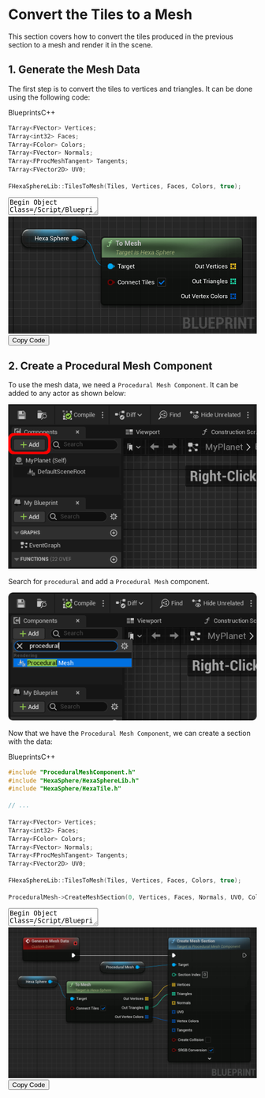 # Convert the Tiles to a Mesh

This section covers how to convert the tiles produced in the previous section to a mesh and render it in the scene.

## **1.** Generate the Mesh Data
The first step is to convert the tiles to vertices and triangles. It can be done using the following code:

<div class="code-switcher show-cpp-false">
<div class="switcher" >
<span class="sw-bp" onclick="switchBp()">Blueprints</span><span class="sw-cpp" onclick="switchCpp()">C++</span>
</div>
<div class="cpp">

```cpp
TArray<FVector> Vertices;
TArray<int32> Faces;
TArray<FColor> Colors;
TArray<FVector> Normals;
TArray<FProcMeshTangent> Tangents;
TArray<FVector2D> UV0;

FHexaSphereLib::TilesToMesh(Tiles, Vertices, Faces, Colors, true);
```

</div>
<div class="bp">
<div class="bpcode">
<textarea readonly>
Begin Object Class=/Script/BlueprintGraph.K2Node_VariableGet Name="K2Node_VariableGet_4" ExportPath=/Script/BlueprintGraph.K2Node_VariableGet'"/Game/QuickStart/MyPlanet.MyPlanet:EventGraph.K2Node_VariableGet_4"'
   VariableReference=(MemberName="Hexa Sphere",MemberGuid=FD75A70E45BA20382AA5B9A8C345B35C,bSelfContext=True)
   NodePosX=16
   NodePosY=-3296
   NodeGuid=BE005BCE48929F0C13603A969ABCCD88
   CustomProperties Pin (PinId=4CB40BC74EEBDE2A50FBB693032D17AA,PinName="Hexa Sphere",Direction="EGPD_Output",PinType.PinCategory="object",PinType.PinSubCategory="",PinType.PinSubCategoryObject=/Script/CoreUObject.Class'"/Script/HexaSphereLib.HexaSphere"',PinType.PinSubCategoryMemberReference=(),PinType.PinValueType=(),PinType.ContainerType=None,PinType.bIsReference=False,PinType.bIsConst=False,PinType.bIsWeakPointer=False,PinType.bIsUObjectWrapper=False,PinType.bSerializeAsSinglePrecisionFloat=False,LinkedTo=(K2Node_CallFunction_12 EB8B94D04BEA26638914219B4E5BF485,),PersistentGuid=00000000000000000000000000000000,bHidden=False,bNotConnectable=False,bDefaultValueIsReadOnly=False,bDefaultValueIsIgnored=False,bAdvancedView=False,bOrphanedPin=False,)
   CustomProperties Pin (PinId=279CA2CD4DEF1AFA818AEE9C58A57A5A,PinName="self",PinFriendlyName=NSLOCTEXT("K2Node", "Target", "Target"),PinType.PinCategory="object",PinType.PinSubCategory="",PinType.PinSubCategoryObject=/Script/Engine.BlueprintGeneratedClass'"/Game/QuickStart/MyPlanet.MyPlanet_C"',PinType.PinSubCategoryMemberReference=(),PinType.PinValueType=(),PinType.ContainerType=None,PinType.bIsReference=False,PinType.bIsConst=False,PinType.bIsWeakPointer=False,PinType.bIsUObjectWrapper=False,PinType.bSerializeAsSinglePrecisionFloat=False,PersistentGuid=00000000000000000000000000000000,bHidden=True,bNotConnectable=False,bDefaultValueIsReadOnly=False,bDefaultValueIsIgnored=False,bAdvancedView=False,bOrphanedPin=False,)
End Object
Begin Object Class=/Script/BlueprintGraph.K2Node_CallFunction Name="K2Node_CallFunction_12" ExportPath=/Script/BlueprintGraph.K2Node_CallFunction'"/Game/QuickStart/MyPlanet.MyPlanet:EventGraph.K2Node_CallFunction_12"'
   bIsPureFunc=True
   bIsConstFunc=True
   FunctionReference=(MemberParent=/Script/CoreUObject.Class'"/Script/HexaSphereLib.HexaSphere"',MemberName="ToMesh")
   NodePosX=176
   NodePosY=-3280
   NodeGuid=F30832B84FB84D71B704E4B73481A947
   CustomProperties Pin (PinId=EB8B94D04BEA26638914219B4E5BF485,PinName="self",PinFriendlyName=NSLOCTEXT("K2Node", "Target", "Target"),PinToolTip="Target\nHexa Sphere Object Reference",PinType.PinCategory="object",PinType.PinSubCategory="",PinType.PinSubCategoryObject=/Script/CoreUObject.Class'"/Script/HexaSphereLib.HexaSphere"',PinType.PinSubCategoryMemberReference=(),PinType.PinValueType=(),PinType.ContainerType=None,PinType.bIsReference=False,PinType.bIsConst=False,PinType.bIsWeakPointer=False,PinType.bIsUObjectWrapper=False,PinType.bSerializeAsSinglePrecisionFloat=False,LinkedTo=(K2Node_VariableGet_4 4CB40BC74EEBDE2A50FBB693032D17AA,),PersistentGuid=00000000000000000000000000000000,bHidden=False,bNotConnectable=False,bDefaultValueIsReadOnly=False,bDefaultValueIsIgnored=False,bAdvancedView=False,bOrphanedPin=False,)
   CustomProperties Pin (PinId=8F849B2B451DA7B17AC230BCFFAE7E57,PinName="OutVertices",PinToolTip="Out Vertices\nArray of Vectors\n\nThe resulting vertices.",Direction="EGPD_Output",PinType.PinCategory="struct",PinType.PinSubCategory="",PinType.PinSubCategoryObject=/Script/CoreUObject.ScriptStruct'"/Script/CoreUObject.Vector"',PinType.PinSubCategoryMemberReference=(),PinType.PinValueType=(),PinType.ContainerType=Array,PinType.bIsReference=False,PinType.bIsConst=False,PinType.bIsWeakPointer=False,PinType.bIsUObjectWrapper=False,PinType.bSerializeAsSinglePrecisionFloat=False,PersistentGuid=00000000000000000000000000000000,bHidden=False,bNotConnectable=False,bDefaultValueIsReadOnly=False,bDefaultValueIsIgnored=False,bAdvancedView=False,bOrphanedPin=False,)
   CustomProperties Pin (PinId=8B3D2B464D89BD5383A5F0A140F151BC,PinName="OutTriangles",PinToolTip="Out Triangles\nArray of Integers\n\nThe resulting triangles.",Direction="EGPD_Output",PinType.PinCategory="int",PinType.PinSubCategory="",PinType.PinSubCategoryObject=None,PinType.PinSubCategoryMemberReference=(),PinType.PinValueType=(),PinType.ContainerType=Array,PinType.bIsReference=False,PinType.bIsConst=False,PinType.bIsWeakPointer=False,PinType.bIsUObjectWrapper=False,PinType.bSerializeAsSinglePrecisionFloat=False,PersistentGuid=00000000000000000000000000000000,bHidden=False,bNotConnectable=False,bDefaultValueIsReadOnly=False,bDefaultValueIsIgnored=False,bAdvancedView=False,bOrphanedPin=False,)
   CustomProperties Pin (PinId=EFF6BEBD4B788E6F9398D890144652E8,PinName="OutVertexColors",PinToolTip="Out Vertex Colors\nArray of Linear Color Structures\n\nThe resulting vertex colors.",Direction="EGPD_Output",PinType.PinCategory="struct",PinType.PinSubCategory="",PinType.PinSubCategoryObject=/Script/CoreUObject.ScriptStruct'"/Script/CoreUObject.LinearColor"',PinType.PinSubCategoryMemberReference=(),PinType.PinValueType=(),PinType.ContainerType=Array,PinType.bIsReference=False,PinType.bIsConst=False,PinType.bIsWeakPointer=False,PinType.bIsUObjectWrapper=False,PinType.bSerializeAsSinglePrecisionFloat=False,PersistentGuid=00000000000000000000000000000000,bHidden=False,bNotConnectable=False,bDefaultValueIsReadOnly=False,bDefaultValueIsIgnored=False,bAdvancedView=False,bOrphanedPin=False,)
   CustomProperties Pin (PinId=211B1EB84EBB8B4A08C0BB8A9AEC64C9,PinName="bConnectTiles",PinToolTip="Connect Tiles\nBoolean\n\nIf tiles should be connected to the center of the sphere vertically.",PinType.PinCategory="bool",PinType.PinSubCategory="",PinType.PinSubCategoryObject=None,PinType.PinSubCategoryMemberReference=(),PinType.PinValueType=(),PinType.ContainerType=None,PinType.bIsReference=False,PinType.bIsConst=True,PinType.bIsWeakPointer=False,PinType.bIsUObjectWrapper=False,PinType.bSerializeAsSinglePrecisionFloat=False,DefaultValue="true",AutogeneratedDefaultValue="false",PersistentGuid=00000000000000000000000000000000,bHidden=False,bNotConnectable=False,bDefaultValueIsReadOnly=False,bDefaultValueIsIgnored=False,bAdvancedView=False,bOrphanedPin=False,)
End Object
</textarea>
<img src="_images/ToMesh.png"/>
<button onclick="copyBlueprintCode(this)">Copy Code</button>
</div>
</div>
</div>

## **2.** Create a Procedural Mesh Component

To use the mesh data, we need a `Procedural Mesh Component`. It can be added to any actor as shown below:

<div class="centered">

![Add a component button](./_images/AddComponent.png)
</div>

Search for `procedural` and add a `Procedural Mesh` component.


<div class="centered">

![Add a component button](./_images/AddProceduralComponent.png)
</div>


Now that we have the `Procedural Mesh Component`, we can create a section with the data:


<div class="code-switcher show-cpp-false">
<div class="switcher" >
<span class="sw-bp" onclick="switchBp()">Blueprints</span><span class="sw-cpp" onclick="switchCpp()">C++</span>
</div>
<div class="cpp">

```cpp
#include "ProceduralMeshComponent.h"
#include "HexaSphere/HexaSphereLib.h"
#include "HexaSphere/HexaTile.h"

// ...

TArray<FVector> Vertices;
TArray<int32> Faces;
TArray<FColor> Colors;
TArray<FVector> Normals;
TArray<FProcMeshTangent> Tangents;
TArray<FVector2D> UV0;

FHexaSphereLib::TilesToMesh(Tiles, Vertices, Faces, Colors, true);

ProceduralMesh->CreateMeshSection(0, Vertices, Faces, Normals, UV0, Colors, Tangents, false);
```

</div>
<div class="bp">
<div class="bpcode">
<textarea readonly>
Begin Object Class=/Script/BlueprintGraph.K2Node_CustomEvent Name="K2Node_CustomEvent_1" ExportPath=/Script/BlueprintGraph.K2Node_CustomEvent'"/Game/QuickStart/MyPlanet.MyPlanet:EventGraph.K2Node_CustomEvent_1"'
   CustomFunctionName="Generate Mesh Data"
   NodePosX=-944
   NodePosY=-2416
   NodeGuid=F5862AFC45194F7D47E72AB46F5310CA
   CustomProperties Pin (PinId=2ACD72014DD2196B451FF49CDF066B50,PinName="OutputDelegate",Direction="EGPD_Output",PinType.PinCategory="delegate",PinType.PinSubCategory="",PinType.PinSubCategoryObject=None,PinType.PinSubCategoryMemberReference=(MemberParent=/Script/Engine.BlueprintGeneratedClass'"/Game/QuickStart/MyPlanet.MyPlanet_C"',MemberName="Generate Mesh Data",MemberGuid=F5862AFC45194F7D47E72AB46F5310CA),PinType.PinValueType=(),PinType.ContainerType=None,PinType.bIsReference=False,PinType.bIsConst=False,PinType.bIsWeakPointer=False,PinType.bIsUObjectWrapper=False,PinType.bSerializeAsSinglePrecisionFloat=False,PersistentGuid=00000000000000000000000000000000,bHidden=False,bNotConnectable=False,bDefaultValueIsReadOnly=False,bDefaultValueIsIgnored=False,bAdvancedView=False,bOrphanedPin=False,)
   CustomProperties Pin (PinId=BB8A82A94DC7C5ED4FC1CCB22094191E,PinName="then",Direction="EGPD_Output",PinType.PinCategory="exec",PinType.PinSubCategory="",PinType.PinSubCategoryObject=None,PinType.PinSubCategoryMemberReference=(),PinType.PinValueType=(),PinType.ContainerType=None,PinType.bIsReference=False,PinType.bIsConst=False,PinType.bIsWeakPointer=False,PinType.bIsUObjectWrapper=False,PinType.bSerializeAsSinglePrecisionFloat=False,LinkedTo=(K2Node_CallFunction_14 6CB82A5545AF185C75FFC0AFACF59B6D,),PersistentGuid=00000000000000000000000000000000,bHidden=False,bNotConnectable=False,bDefaultValueIsReadOnly=False,bDefaultValueIsIgnored=False,bAdvancedView=False,bOrphanedPin=False,)
End Object
Begin Object Class=/Script/BlueprintGraph.K2Node_VariableGet Name="K2Node_VariableGet_4" ExportPath=/Script/BlueprintGraph.K2Node_VariableGet'"/Game/QuickStart/MyPlanet.MyPlanet:EventGraph.K2Node_VariableGet_4"'
   VariableReference=(MemberName="Hexa Sphere",MemberGuid=FD75A70E45BA20382AA5B9A8C345B35C,bSelfContext=True)
   NodePosX=-960
   NodePosY=-2288
   NodeGuid=014BADDD495EBC73BD666090FB589BCD
   CustomProperties Pin (PinId=4CB40BC74EEBDE2A50FBB693032D17AA,PinName="Hexa Sphere",Direction="EGPD_Output",PinType.PinCategory="object",PinType.PinSubCategory="",PinType.PinSubCategoryObject=/Script/CoreUObject.Class'"/Script/HexaSphereLib.HexaSphere"',PinType.PinSubCategoryMemberReference=(),PinType.PinValueType=(),PinType.ContainerType=None,PinType.bIsReference=False,PinType.bIsConst=False,PinType.bIsWeakPointer=False,PinType.bIsUObjectWrapper=False,PinType.bSerializeAsSinglePrecisionFloat=False,LinkedTo=(K2Node_CallFunction_12 EB8B94D04BEA26638914219B4E5BF485,),PersistentGuid=00000000000000000000000000000000,bHidden=False,bNotConnectable=False,bDefaultValueIsReadOnly=False,bDefaultValueIsIgnored=False,bAdvancedView=False,bOrphanedPin=False,)
   CustomProperties Pin (PinId=279CA2CD4DEF1AFA818AEE9C58A57A5A,PinName="self",PinFriendlyName=NSLOCTEXT("K2Node", "Target", "Target"),PinType.PinCategory="object",PinType.PinSubCategory="",PinType.PinSubCategoryObject=/Script/Engine.BlueprintGeneratedClass'"/Game/QuickStart/MyPlanet.MyPlanet_C"',PinType.PinSubCategoryMemberReference=(),PinType.PinValueType=(),PinType.ContainerType=None,PinType.bIsReference=False,PinType.bIsConst=False,PinType.bIsWeakPointer=False,PinType.bIsUObjectWrapper=False,PinType.bSerializeAsSinglePrecisionFloat=False,PersistentGuid=00000000000000000000000000000000,bHidden=True,bNotConnectable=False,bDefaultValueIsReadOnly=False,bDefaultValueIsIgnored=False,bAdvancedView=False,bOrphanedPin=False,)
End Object
Begin Object Class=/Script/BlueprintGraph.K2Node_CallFunction Name="K2Node_CallFunction_12" ExportPath=/Script/BlueprintGraph.K2Node_CallFunction'"/Game/QuickStart/MyPlanet.MyPlanet:EventGraph.K2Node_CallFunction_12"'
   bIsPureFunc=True
   bIsConstFunc=True
   FunctionReference=(MemberParent=/Script/CoreUObject.Class'"/Script/HexaSphereLib.HexaSphere"',MemberName="ToMesh")
   NodePosX=-800
   NodePosY=-2272
   NodeGuid=6C1343B5448AFE2EAE6F5D928DD29BF1
   CustomProperties Pin (PinId=EB8B94D04BEA26638914219B4E5BF485,PinName="self",PinFriendlyName=NSLOCTEXT("K2Node", "Target", "Target"),PinToolTip="Target\nHexa Sphere Object Reference",PinType.PinCategory="object",PinType.PinSubCategory="",PinType.PinSubCategoryObject=/Script/CoreUObject.Class'"/Script/HexaSphereLib.HexaSphere"',PinType.PinSubCategoryMemberReference=(),PinType.PinValueType=(),PinType.ContainerType=None,PinType.bIsReference=False,PinType.bIsConst=False,PinType.bIsWeakPointer=False,PinType.bIsUObjectWrapper=False,PinType.bSerializeAsSinglePrecisionFloat=False,LinkedTo=(K2Node_VariableGet_4 4CB40BC74EEBDE2A50FBB693032D17AA,),PersistentGuid=00000000000000000000000000000000,bHidden=False,bNotConnectable=False,bDefaultValueIsReadOnly=False,bDefaultValueIsIgnored=False,bAdvancedView=False,bOrphanedPin=False,)
   CustomProperties Pin (PinId=8F849B2B451DA7B17AC230BCFFAE7E57,PinName="OutVertices",PinToolTip="Out Vertices\nArray of Vectors\n\nThe resulting vertices.",Direction="EGPD_Output",PinType.PinCategory="struct",PinType.PinSubCategory="",PinType.PinSubCategoryObject=/Script/CoreUObject.ScriptStruct'"/Script/CoreUObject.Vector"',PinType.PinSubCategoryMemberReference=(),PinType.PinValueType=(),PinType.ContainerType=Array,PinType.bIsReference=False,PinType.bIsConst=False,PinType.bIsWeakPointer=False,PinType.bIsUObjectWrapper=False,PinType.bSerializeAsSinglePrecisionFloat=False,LinkedTo=(K2Node_CallFunction_14 4764C19A4BDF603EA8FCF9B845FC4ED1,),PersistentGuid=00000000000000000000000000000000,bHidden=False,bNotConnectable=False,bDefaultValueIsReadOnly=False,bDefaultValueIsIgnored=False,bAdvancedView=False,bOrphanedPin=False,)
   CustomProperties Pin (PinId=8B3D2B464D89BD5383A5F0A140F151BC,PinName="OutTriangles",PinToolTip="Out Triangles\nArray of Integers\n\nThe resulting triangles.",Direction="EGPD_Output",PinType.PinCategory="int",PinType.PinSubCategory="",PinType.PinSubCategoryObject=None,PinType.PinSubCategoryMemberReference=(),PinType.PinValueType=(),PinType.ContainerType=Array,PinType.bIsReference=False,PinType.bIsConst=False,PinType.bIsWeakPointer=False,PinType.bIsUObjectWrapper=False,PinType.bSerializeAsSinglePrecisionFloat=False,LinkedTo=(K2Node_CallFunction_14 2AA0B3A04C97A815379953B90575010A,),PersistentGuid=00000000000000000000000000000000,bHidden=False,bNotConnectable=False,bDefaultValueIsReadOnly=False,bDefaultValueIsIgnored=False,bAdvancedView=False,bOrphanedPin=False,)
   CustomProperties Pin (PinId=EFF6BEBD4B788E6F9398D890144652E8,PinName="OutVertexColors",PinToolTip="Out Vertex Colors\nArray of Linear Color Structures\n\nThe resulting vertex colors.",Direction="EGPD_Output",PinType.PinCategory="struct",PinType.PinSubCategory="",PinType.PinSubCategoryObject=/Script/CoreUObject.ScriptStruct'"/Script/CoreUObject.LinearColor"',PinType.PinSubCategoryMemberReference=(),PinType.PinValueType=(),PinType.ContainerType=Array,PinType.bIsReference=False,PinType.bIsConst=False,PinType.bIsWeakPointer=False,PinType.bIsUObjectWrapper=False,PinType.bSerializeAsSinglePrecisionFloat=False,LinkedTo=(K2Node_CallFunction_14 B02D4FDF4E39AF6D2C7CC0AB6E847A25,),PersistentGuid=00000000000000000000000000000000,bHidden=False,bNotConnectable=False,bDefaultValueIsReadOnly=False,bDefaultValueIsIgnored=False,bAdvancedView=False,bOrphanedPin=False,)
   CustomProperties Pin (PinId=211B1EB84EBB8B4A08C0BB8A9AEC64C9,PinName="bConnectTiles",PinToolTip="Connect Tiles\nBoolean\n\nIf tiles should be connected to the center of the sphere vertically.",PinType.PinCategory="bool",PinType.PinSubCategory="",PinType.PinSubCategoryObject=None,PinType.PinSubCategoryMemberReference=(),PinType.PinValueType=(),PinType.ContainerType=None,PinType.bIsReference=False,PinType.bIsConst=True,PinType.bIsWeakPointer=False,PinType.bIsUObjectWrapper=False,PinType.bSerializeAsSinglePrecisionFloat=False,DefaultValue="true",AutogeneratedDefaultValue="false",PersistentGuid=00000000000000000000000000000000,bHidden=False,bNotConnectable=False,bDefaultValueIsReadOnly=False,bDefaultValueIsIgnored=False,bAdvancedView=False,bOrphanedPin=False,)
End Object
Begin Object Class=/Script/BlueprintGraph.K2Node_VariableGet Name="K2Node_VariableGet_9" ExportPath=/Script/BlueprintGraph.K2Node_VariableGet'"/Game/QuickStart/MyPlanet.MyPlanet:EventGraph.K2Node_VariableGet_9"'
   VariableReference=(MemberName="ProceduralMesh",bSelfContext=True)
   NodePosX=-688
   NodePosY=-2336
   NodeGuid=89467A8C4335FCAA4FDBBD9D7F89C79E
   CustomProperties Pin (PinId=262DA907470E8A742C668B887E183841,PinName="ProceduralMesh",Direction="EGPD_Output",PinType.PinCategory="object",PinType.PinSubCategory="",PinType.PinSubCategoryObject=/Script/CoreUObject.Class'"/Script/ProceduralMeshComponent.ProceduralMeshComponent"',PinType.PinSubCategoryMemberReference=(),PinType.PinValueType=(),PinType.ContainerType=None,PinType.bIsReference=False,PinType.bIsConst=False,PinType.bIsWeakPointer=False,PinType.bIsUObjectWrapper=False,PinType.bSerializeAsSinglePrecisionFloat=False,LinkedTo=(K2Node_CallFunction_14 D9BC8498449179B930C1C58273FB83FC,),PersistentGuid=00000000000000000000000000000000,bHidden=False,bNotConnectable=False,bDefaultValueIsReadOnly=False,bDefaultValueIsIgnored=False,bAdvancedView=False,bOrphanedPin=False,)
   CustomProperties Pin (PinId=2F6166C94CC0046A2AD53ABB0AC27DB7,PinName="self",PinFriendlyName=NSLOCTEXT("K2Node", "Target", "Target"),PinType.PinCategory="object",PinType.PinSubCategory="",PinType.PinSubCategoryObject=/Script/Engine.BlueprintGeneratedClass'"/Game/QuickStart/MyPlanet.MyPlanet_C"',PinType.PinSubCategoryMemberReference=(),PinType.PinValueType=(),PinType.ContainerType=None,PinType.bIsReference=False,PinType.bIsConst=False,PinType.bIsWeakPointer=False,PinType.bIsUObjectWrapper=False,PinType.bSerializeAsSinglePrecisionFloat=False,PersistentGuid=00000000000000000000000000000000,bHidden=True,bNotConnectable=False,bDefaultValueIsReadOnly=False,bDefaultValueIsIgnored=False,bAdvancedView=False,bOrphanedPin=False,)
End Object
Begin Object Class=/Script/BlueprintGraph.K2Node_CallFunction Name="K2Node_CallFunction_14" ExportPath=/Script/BlueprintGraph.K2Node_CallFunction'"/Game/QuickStart/MyPlanet.MyPlanet:EventGraph.K2Node_CallFunction_14"'
   FunctionReference=(MemberParent=/Script/CoreUObject.Class'"/Script/ProceduralMeshComponent.ProceduralMeshComponent"',MemberName="CreateMeshSection_LinearColor")
   NodePosX=-464
   NodePosY=-2416
   AdvancedPinDisplay=Hidden
   NodeGuid=596A9E91440AF2F254421B85629722DE
   CustomProperties Pin (PinId=6CB82A5545AF185C75FFC0AFACF59B6D,PinName="execute",PinToolTip="\nExec",PinType.PinCategory="exec",PinType.PinSubCategory="",PinType.PinSubCategoryObject=None,PinType.PinSubCategoryMemberReference=(),PinType.PinValueType=(),PinType.ContainerType=None,PinType.bIsReference=False,PinType.bIsConst=False,PinType.bIsWeakPointer=False,PinType.bIsUObjectWrapper=False,PinType.bSerializeAsSinglePrecisionFloat=False,LinkedTo=(K2Node_CustomEvent_1 BB8A82A94DC7C5ED4FC1CCB22094191E,),PersistentGuid=00000000000000000000000000000000,bHidden=False,bNotConnectable=False,bDefaultValueIsReadOnly=False,bDefaultValueIsIgnored=False,bAdvancedView=False,bOrphanedPin=False,)
   CustomProperties Pin (PinId=D7351D3E497BF495EC230F9327DC5975,PinName="then",PinToolTip="\nExec",Direction="EGPD_Output",PinType.PinCategory="exec",PinType.PinSubCategory="",PinType.PinSubCategoryObject=None,PinType.PinSubCategoryMemberReference=(),PinType.PinValueType=(),PinType.ContainerType=None,PinType.bIsReference=False,PinType.bIsConst=False,PinType.bIsWeakPointer=False,PinType.bIsUObjectWrapper=False,PinType.bSerializeAsSinglePrecisionFloat=False,PersistentGuid=00000000000000000000000000000000,bHidden=False,bNotConnectable=False,bDefaultValueIsReadOnly=False,bDefaultValueIsIgnored=False,bAdvancedView=False,bOrphanedPin=False,)
   CustomProperties Pin (PinId=D9BC8498449179B930C1C58273FB83FC,PinName="self",PinFriendlyName=NSLOCTEXT("K2Node", "Target", "Target"),PinToolTip="Target\nProcedural Mesh Component Object Reference",PinType.PinCategory="object",PinType.PinSubCategory="",PinType.PinSubCategoryObject=/Script/CoreUObject.Class'"/Script/ProceduralMeshComponent.ProceduralMeshComponent"',PinType.PinSubCategoryMemberReference=(),PinType.PinValueType=(),PinType.ContainerType=None,PinType.bIsReference=False,PinType.bIsConst=False,PinType.bIsWeakPointer=False,PinType.bIsUObjectWrapper=False,PinType.bSerializeAsSinglePrecisionFloat=False,LinkedTo=(K2Node_VariableGet_9 262DA907470E8A742C668B887E183841,),PersistentGuid=00000000000000000000000000000000,bHidden=False,bNotConnectable=False,bDefaultValueIsReadOnly=False,bDefaultValueIsIgnored=False,bAdvancedView=False,bOrphanedPin=False,)
   CustomProperties Pin (PinId=D16554144CD67F00220BCAACFD11A4D3,PinName="SectionIndex",PinToolTip="Section Index\nInteger\n\nIndex of the section to create or replace.",PinType.PinCategory="int",PinType.PinSubCategory="",PinType.PinSubCategoryObject=None,PinType.PinSubCategoryMemberReference=(),PinType.PinValueType=(),PinType.ContainerType=None,PinType.bIsReference=False,PinType.bIsConst=False,PinType.bIsWeakPointer=False,PinType.bIsUObjectWrapper=False,PinType.bSerializeAsSinglePrecisionFloat=False,DefaultValue="0",AutogeneratedDefaultValue="0",PersistentGuid=00000000000000000000000000000000,bHidden=False,bNotConnectable=False,bDefaultValueIsReadOnly=False,bDefaultValueIsIgnored=False,bAdvancedView=False,bOrphanedPin=False,)
   CustomProperties Pin (PinId=4764C19A4BDF603EA8FCF9B845FC4ED1,PinName="Vertices",PinToolTip="Vertices\nArray of Vectors\n\nVertex buffer of all vertex positions to use for this mesh section.",PinType.PinCategory="struct",PinType.PinSubCategory="",PinType.PinSubCategoryObject=/Script/CoreUObject.ScriptStruct'"/Script/CoreUObject.Vector"',PinType.PinSubCategoryMemberReference=(),PinType.PinValueType=(),PinType.ContainerType=Array,PinType.bIsReference=True,PinType.bIsConst=True,PinType.bIsWeakPointer=False,PinType.bIsUObjectWrapper=False,PinType.bSerializeAsSinglePrecisionFloat=False,LinkedTo=(K2Node_CallFunction_12 8F849B2B451DA7B17AC230BCFFAE7E57,),PersistentGuid=00000000000000000000000000000000,bHidden=False,bNotConnectable=False,bDefaultValueIsReadOnly=False,bDefaultValueIsIgnored=True,bAdvancedView=False,bOrphanedPin=False,)
   CustomProperties Pin (PinId=2AA0B3A04C97A815379953B90575010A,PinName="Triangles",PinToolTip="Triangles\nArray of Integers\n\nIndex buffer indicating which vertices make up each triangle. Length must be a multiple of 3.",PinType.PinCategory="int",PinType.PinSubCategory="",PinType.PinSubCategoryObject=None,PinType.PinSubCategoryMemberReference=(),PinType.PinValueType=(),PinType.ContainerType=Array,PinType.bIsReference=True,PinType.bIsConst=True,PinType.bIsWeakPointer=False,PinType.bIsUObjectWrapper=False,PinType.bSerializeAsSinglePrecisionFloat=False,LinkedTo=(K2Node_CallFunction_12 8B3D2B464D89BD5383A5F0A140F151BC,),PersistentGuid=00000000000000000000000000000000,bHidden=False,bNotConnectable=False,bDefaultValueIsReadOnly=False,bDefaultValueIsIgnored=True,bAdvancedView=False,bOrphanedPin=False,)
   CustomProperties Pin (PinId=9C7E13D242C8CD54518666BD240DC0E9,PinName="Normals",PinToolTip="Normals\nArray of Vectors\n\nOptional array of normal vectors for each vertex. If supplied, must be same length as Vertices array.",PinType.PinCategory="struct",PinType.PinSubCategory="",PinType.PinSubCategoryObject=/Script/CoreUObject.ScriptStruct'"/Script/CoreUObject.Vector"',PinType.PinSubCategoryMemberReference=(),PinType.PinValueType=(),PinType.ContainerType=Array,PinType.bIsReference=True,PinType.bIsConst=True,PinType.bIsWeakPointer=False,PinType.bIsUObjectWrapper=False,PinType.bSerializeAsSinglePrecisionFloat=False,PersistentGuid=00000000000000000000000000000000,bHidden=False,bNotConnectable=False,bDefaultValueIsReadOnly=False,bDefaultValueIsIgnored=True,bAdvancedView=False,bOrphanedPin=False,)
   CustomProperties Pin (PinId=109FCA0F4BC002DA7BE5658B8B6C7D03,PinName="UV0",PinToolTip="UV0\nArray of Vector 2D Structures\n\nOptional array of texture co-ordinates for each vertex. If supplied, must be same length as Vertices array.",PinType.PinCategory="struct",PinType.PinSubCategory="",PinType.PinSubCategoryObject=/Script/CoreUObject.ScriptStruct'"/Script/CoreUObject.Vector2D"',PinType.PinSubCategoryMemberReference=(),PinType.PinValueType=(),PinType.ContainerType=Array,PinType.bIsReference=True,PinType.bIsConst=True,PinType.bIsWeakPointer=False,PinType.bIsUObjectWrapper=False,PinType.bSerializeAsSinglePrecisionFloat=False,PersistentGuid=00000000000000000000000000000000,bHidden=False,bNotConnectable=False,bDefaultValueIsReadOnly=False,bDefaultValueIsIgnored=True,bAdvancedView=False,bOrphanedPin=False,)
   CustomProperties Pin (PinId=6D5F799849227253629651BE63B4C52B,PinName="UV1",PinToolTip="UV1\nArray of Vector 2D Structures",PinType.PinCategory="struct",PinType.PinSubCategory="",PinType.PinSubCategoryObject=/Script/CoreUObject.ScriptStruct'"/Script/CoreUObject.Vector2D"',PinType.PinSubCategoryMemberReference=(),PinType.PinValueType=(),PinType.ContainerType=Array,PinType.bIsReference=True,PinType.bIsConst=True,PinType.bIsWeakPointer=False,PinType.bIsUObjectWrapper=False,PinType.bSerializeAsSinglePrecisionFloat=False,PersistentGuid=00000000000000000000000000000000,bHidden=False,bNotConnectable=False,bDefaultValueIsReadOnly=False,bDefaultValueIsIgnored=True,bAdvancedView=True,bOrphanedPin=False,)
   CustomProperties Pin (PinId=02E394984C6CA799FF8BF8AB22CF830F,PinName="UV2",PinToolTip="UV2\nArray of Vector 2D Structures",PinType.PinCategory="struct",PinType.PinSubCategory="",PinType.PinSubCategoryObject=/Script/CoreUObject.ScriptStruct'"/Script/CoreUObject.Vector2D"',PinType.PinSubCategoryMemberReference=(),PinType.PinValueType=(),PinType.ContainerType=Array,PinType.bIsReference=True,PinType.bIsConst=True,PinType.bIsWeakPointer=False,PinType.bIsUObjectWrapper=False,PinType.bSerializeAsSinglePrecisionFloat=False,PersistentGuid=00000000000000000000000000000000,bHidden=False,bNotConnectable=False,bDefaultValueIsReadOnly=False,bDefaultValueIsIgnored=True,bAdvancedView=True,bOrphanedPin=False,)
   CustomProperties Pin (PinId=AAFE797648980FDE7C8877901EA2C72D,PinName="UV3",PinToolTip="UV3\nArray of Vector 2D Structures",PinType.PinCategory="struct",PinType.PinSubCategory="",PinType.PinSubCategoryObject=/Script/CoreUObject.ScriptStruct'"/Script/CoreUObject.Vector2D"',PinType.PinSubCategoryMemberReference=(),PinType.PinValueType=(),PinType.ContainerType=Array,PinType.bIsReference=True,PinType.bIsConst=True,PinType.bIsWeakPointer=False,PinType.bIsUObjectWrapper=False,PinType.bSerializeAsSinglePrecisionFloat=False,PersistentGuid=00000000000000000000000000000000,bHidden=False,bNotConnectable=False,bDefaultValueIsReadOnly=False,bDefaultValueIsIgnored=True,bAdvancedView=True,bOrphanedPin=False,)
   CustomProperties Pin (PinId=B02D4FDF4E39AF6D2C7CC0AB6E847A25,PinName="VertexColors",PinToolTip="Vertex Colors\nArray of Linear Color Structures\n\nOptional array of colors for each vertex. If supplied, must be same length as Vertices array.",PinType.PinCategory="struct",PinType.PinSubCategory="",PinType.PinSubCategoryObject=/Script/CoreUObject.ScriptStruct'"/Script/CoreUObject.LinearColor"',PinType.PinSubCategoryMemberReference=(),PinType.PinValueType=(),PinType.ContainerType=Array,PinType.bIsReference=True,PinType.bIsConst=True,PinType.bIsWeakPointer=False,PinType.bIsUObjectWrapper=False,PinType.bSerializeAsSinglePrecisionFloat=False,LinkedTo=(K2Node_CallFunction_12 EFF6BEBD4B788E6F9398D890144652E8,),PersistentGuid=00000000000000000000000000000000,bHidden=False,bNotConnectable=False,bDefaultValueIsReadOnly=False,bDefaultValueIsIgnored=True,bAdvancedView=False,bOrphanedPin=False,)
   CustomProperties Pin (PinId=38CCA41E4B5494B3A4DF2CB017B99DA8,PinName="Tangents",PinToolTip="Tangents\nArray of Proc Mesh Tangent Structures\n\nOptional array of tangent vector for each vertex. If supplied, must be same length as Vertices array.",PinType.PinCategory="struct",PinType.PinSubCategory="",PinType.PinSubCategoryObject=/Script/CoreUObject.ScriptStruct'"/Script/ProceduralMeshComponent.ProcMeshTangent"',PinType.PinSubCategoryMemberReference=(),PinType.PinValueType=(),PinType.ContainerType=Array,PinType.bIsReference=True,PinType.bIsConst=True,PinType.bIsWeakPointer=False,PinType.bIsUObjectWrapper=False,PinType.bSerializeAsSinglePrecisionFloat=False,PersistentGuid=00000000000000000000000000000000,bHidden=False,bNotConnectable=False,bDefaultValueIsReadOnly=False,bDefaultValueIsIgnored=True,bAdvancedView=False,bOrphanedPin=False,)
   CustomProperties Pin (PinId=FE93EF654152999EF8824A8C7F667E0C,PinName="bCreateCollision",PinToolTip="Create Collision\nBoolean\n\nIndicates whether collision should be created for this section. This adds significant cost.",PinType.PinCategory="bool",PinType.PinSubCategory="",PinType.PinSubCategoryObject=None,PinType.PinSubCategoryMemberReference=(),PinType.PinValueType=(),PinType.ContainerType=None,PinType.bIsReference=False,PinType.bIsConst=False,PinType.bIsWeakPointer=False,PinType.bIsUObjectWrapper=False,PinType.bSerializeAsSinglePrecisionFloat=False,DefaultValue="false",AutogeneratedDefaultValue="false",PersistentGuid=00000000000000000000000000000000,bHidden=False,bNotConnectable=False,bDefaultValueIsReadOnly=False,bDefaultValueIsIgnored=False,bAdvancedView=False,bOrphanedPin=False,)
   CustomProperties Pin (PinId=80C43C3A45EE47ABE6B1EFA29CAB508F,PinName="bSRGBConversion",PinFriendlyName="SRGB Conversion",PinToolTip="SRGB Conversion\nBoolean\n\nWhether to do sRGB conversion when converting FLinearColor to FColor",PinType.PinCategory="bool",PinType.PinSubCategory="",PinType.PinSubCategoryObject=None,PinType.PinSubCategoryMemberReference=(),PinType.PinValueType=(),PinType.ContainerType=None,PinType.bIsReference=False,PinType.bIsConst=False,PinType.bIsWeakPointer=False,PinType.bIsUObjectWrapper=False,PinType.bSerializeAsSinglePrecisionFloat=False,DefaultValue="false",AutogeneratedDefaultValue="false",PersistentGuid=00000000000000000000000000000000,bHidden=False,bNotConnectable=False,bDefaultValueIsReadOnly=False,bDefaultValueIsIgnored=False,bAdvancedView=False,bOrphanedPin=False,)
End Object
</textarea>
<img src="_images/GenerateMeshData.png"/>
<button onclick="copyBlueprintCode(this)">Copy Code</button>
</div>
</div>
</div>




<script>
setTimeout(() => {
	bShowCPP = !JSON.parse(getCookie('bShowCPP'));
	switchCode();
}, 0);
</script>



